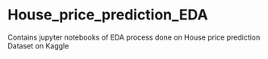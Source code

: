 # House_price_prediction_EDA
Contains jupyter notebooks of EDA process done on House price prediction Dataset on Kaggle
